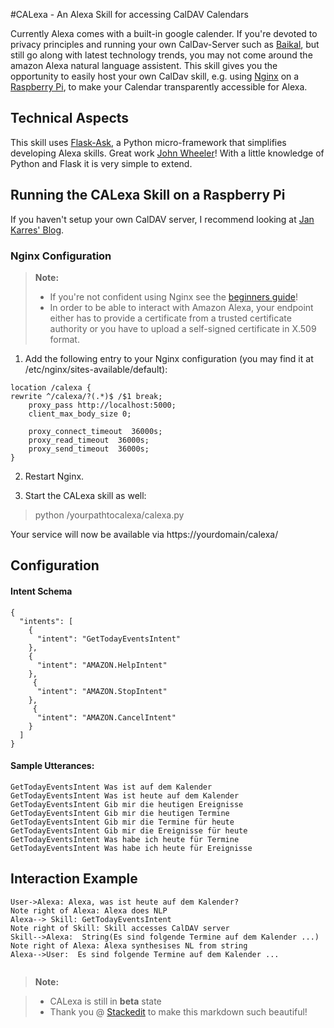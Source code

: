 #CALexa - An Alexa Skill for accessing CalDAV Calendars  

Currently Alexa comes with a built-in google calender. If you're devoted to privacy principles and running your own CalDav-Server such as [Baikal](http://sabre.io/), but still go along with latest technology trends, you may not come around the amazon Alexa natural language assistent. This skill gives you the opportunity to easily host your own CalDav skill, e.g. using [Nginx](https://nginx.org) on a [Raspberry Pi](http://www.raspberrypi.org), to make your Calendar transparently accessible for Alexa.

## Technical Aspects
This skill uses [Flask-Ask](https://flask-ask.readthedocs.io), a Python micro-framework that simplifies developing Alexa skills. Great work [John Wheeler](https://twitter.com/johnwheeler_)! With a little knowledge of Python and Flask it is very simple to extend.

## Running the CALexa Skill on a Raspberry Pi

If you haven't setup your own CalDAV server, I recommend looking at [Jan Karres' Blog](https://jankarres.de/2014/01/raspberry-pi-baikal-caldav-und-carddav-server-installieren/).

### Nginx Configuration
> **Note:**
> - If you're not confident using Nginx see the [beginners guide](http://nginx.org/en/docs/beginners_guide.html)!
> - In order to be able to interact with Amazon Alexa, your endpoint either has to provide a certificate from a trusted certificate authority or you have to upload a self-signed certificate in X.509 format.

1) Add the following entry to your Nginx configuration (you may find it at /etc/nginx/sites-available/default):
```
location /calexa {
rewrite ^/calexa/?(.*)$ /$1 break;
    proxy_pass http://localhost:5000;
    client_max_body_size 0;

    proxy_connect_timeout  36000s;
    proxy_read_timeout  36000s;
    proxy_send_timeout  36000s;
}
```
2) Restart Nginx.

3) Start the CALexa skill as well:
> python /yourpathtocalexa/calexa.py

Your service will now be available via https://yourdomain/calexa/


## Configuration <i class="icon-cog"></i>

#### Intent Schema


```
{
  "intents": [
    {
      "intent": "GetTodayEventsIntent"
    },
    {
      "intent": "AMAZON.HelpIntent"
    },
     {
      "intent": "AMAZON.StopIntent"
    },
     {
      "intent": "AMAZON.CancelIntent"
    }
  ]
}
```

#### Sample Utterances:
```
GetTodayEventsIntent Was ist auf dem Kalender
GetTodayEventsIntent Was ist heute auf dem Kalender
GetTodayEventsIntent Gib mir die heutigen Ereignisse
GetTodayEventsIntent Gib mir die heutigen Termine
GetTodayEventsIntent Gib mir die Termine für heute
GetTodayEventsIntent Gib mir die Ereignisse für heute
GetTodayEventsIntent Was habe ich heute für Termine
GetTodayEventsIntent Was habe ich heute für Ereignisse
```


## Interaction Example

```sequence
User->Alexa: Alexa, was ist heute auf dem Kalender?
Note right of Alexa: Alexa does NLP
Alexa--> Skill: GetTodayEventsIntent
Note right of Skill: Skill accesses CalDAV server
Skill-->Alexa:  String(Es sind folgende Termine auf dem Kalender ...)
Note right of Alexa: Alexa synthesises NL from string
Alexa-->User:  Es sind folgende Termine auf dem Kalender ...


```
> **Note:**

> - CALexa is still in **beta** state
> - Thank you @ [Stackedit](https://stackedit.io) to make this markdown such beautiful!
